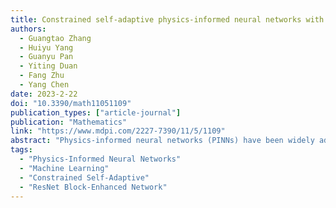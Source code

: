 ```yaml
---
title: Constrained self-adaptive physics-informed neural networks with ResNet block-enhanced network architecture
authors:
  - Guangtao Zhang
  - Huiyu Yang
  - Guanyu Pan
  - Yiting Duan
  - Fang Zhu
  - Yang Chen
date: 2023-2-22
doi: "10.3390/math11051109"
publication_types: ["article-journal"]
publication: "Mathematics"
link: "https://www.mdpi.com/2227-7390/11/5/1109"
abstract: "Physics-informed neural networks (PINNs) have been widely adopted to solve partial differential equations (PDEs), which could be used to simulate physical systems. However, the accuracy of PINNs does not meet the needs of the industry, and severely degrades, especially when the PDE solution has sharp transitions. In this paper, we propose a ResNet block-enhanced network architecture to better capture the transition. Meanwhile, a constrained self-adaptive PINN (cSPINN) scheme is developed to move PINN’s objective to the areas of the physical domain, which are difficult to learn. To demonstrate the performance of our method, we present the results of numerical experiments on the Allen–Cahn equation, the Burgers equation, and the Helmholtz equation. We also show the results of solving the Poisson equation using cSPINNs on different geometries to show the strong geometric adaptivity of cSPINNs. Finally, we provide the performance of cSPINNs on a high-dimensional Poisson equation to further demonstrate the ability of our method."
tags:
  - "Physics-Informed Neural Networks"
  - "Machine Learning"
  - "Constrained Self-Adaptive"
  - "ResNet Block-Enhanced Network"
---
```

